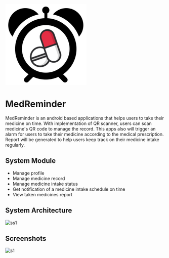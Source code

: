![logo](https://github.com/NURULFARAHINirwanshah/MedReminder/blob/master/app/src/main/res/drawable/logo.png)

# MedReminder
MedReminder is an android based applications that helps users to take their medicine on time. With implementation of QR scanner, users can scan medicine's QR code to manage the record. This apps also will trigger an alarm for users to take their medicine according to the medical prescription. Report will be generated to help users keep track on their medicine intake regularly.
 
## System Module
* Manage profile
*	Manage medicine record
*	Manage medicine intake status
*	Get notification of a medicine intake schedule on time
*	View taken medicines report

## System Architecture
![ss1](https://github.com/NURULFARAHINirwanshah/Network-Monitoring-Dashboard-Using-Grafana-Open-Source/blob/master/screenshots/architecture.png)

## Screenshots
![s1](https://github.com/NURULFARAHINirwanshah/Network-Monitoring-Dashboard-Using-Grafana-Open-Source/blob/master/screenshots/s1.png)

